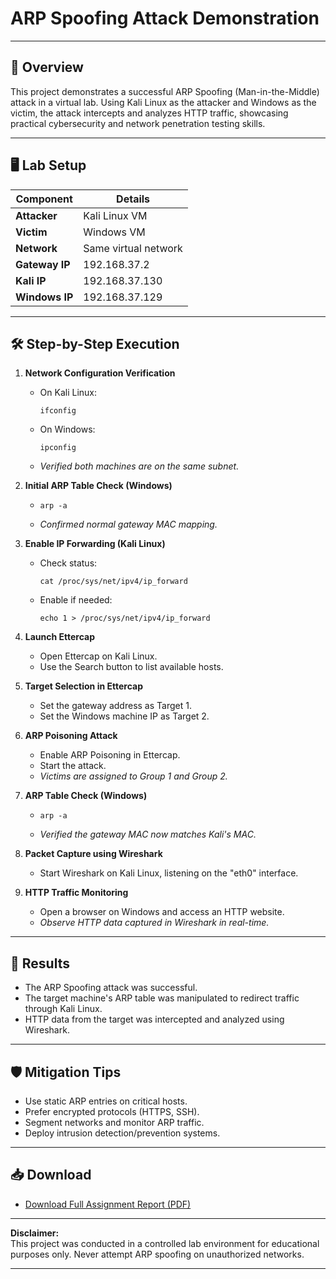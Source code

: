 # ARP Spoofing Attack Demonstration
---

## 🚀 Overview

This project demonstrates a successful ARP Spoofing (Man-in-the-Middle) attack in a virtual lab. Using Kali Linux as the attacker and Windows as the victim, the attack intercepts and analyzes HTTP traffic, showcasing practical cybersecurity and network penetration testing skills.

---

## 🖥️ Lab Setup

| Component          | Details              |
|--------------------|---------------------|
| **Attacker**       | Kali Linux VM        |
| **Victim**         | Windows VM           |
| **Network**        | Same virtual network |
| **Gateway IP**     | 192.168.37.2         |
| **Kali IP**        | 192.168.37.130       |
| **Windows IP**     | 192.168.37.129       |

---

## 🛠️ Step-by-Step Execution

1. **Network Configuration Verification**
    - On Kali Linux:
      ```
      ifconfig
      ```
    - On Windows:
      ```
      ipconfig
      ```
    - *Verified both machines are on the same subnet.*

2. **Initial ARP Table Check (Windows)**
    - ```
      arp -a
      ```
    - *Confirmed normal gateway MAC mapping.*

3. **Enable IP Forwarding (Kali Linux)**
    - Check status:
      ```
      cat /proc/sys/net/ipv4/ip_forward
      ```
    - Enable if needed:
      ```
      echo 1 > /proc/sys/net/ipv4/ip_forward
      ```

4. **Launch Ettercap**
    - Open Ettercap on Kali Linux.
    - Use the Search button to list available hosts.

5. **Target Selection in Ettercap**
    - Set the gateway address as Target 1.
    - Set the Windows machine IP as Target 2.

6. **ARP Poisoning Attack**
    - Enable ARP Poisoning in Ettercap.
    - Start the attack.
    - *Victims are assigned to Group 1 and Group 2.*

7. **ARP Table Check (Windows)**
    - ```
      arp -a
      ```
    - *Verified the gateway MAC now matches Kali's MAC.*

8. **Packet Capture using Wireshark**
    - Start Wireshark on Kali Linux, listening on the "eth0" interface.

9. **HTTP Traffic Monitoring**
    - Open a browser on Windows and access an HTTP website.
    - *Observe HTTP data captured in Wireshark in real-time.*

---
## 📝 Results

- The ARP Spoofing attack was successful.
- The target machine's ARP table was manipulated to redirect traffic through Kali Linux.
- HTTP data from the target was intercepted and analyzed using Wireshark.

---

## 🛡️ Mitigation Tips

- Use static ARP entries on critical hosts.
- Prefer encrypted protocols (HTTPS, SSH).
- Segment networks and monitor ARP traffic.
- Deploy intrusion detection/prevention systems.

---

## 📥 Download

- [Download Full Assignment Report (PDF)](Sridhar_Arp_Spoofing.pdf)

---

**Disclaimer:**  
This project was conducted in a controlled lab environment for educational purposes only. Never attempt ARP spoofing on unauthorized networks.

---

